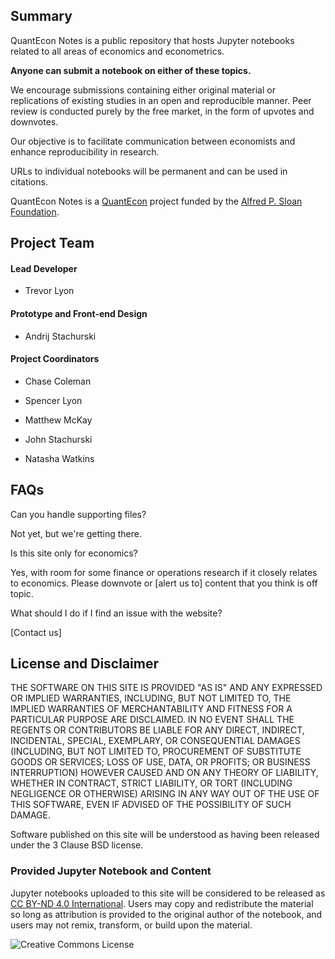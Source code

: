 ## Summary

QuantEcon Notes is a public repository that hosts Jupyter notebooks related to
all areas of economics and econometrics.

**Anyone can submit a notebook on either of these topics.**

We encourage submissions containing either original material or replications
of existing studies in an open and reproducible manner.  Peer review is
conducted purely by the free market, in the form of upvotes and downvotes.

Our objective is to facilitate communication between economists and enhance
reproducibility in research.

URLs to individual notebooks will be permanent and can be used in citations.

QuantEcon Notes is a [QuantEcon](https://quantecon.org) project funded by
the [Alfred P. Sloan Foundation](https://sloan.org/).


## Project Team


####  Lead Developer

* Trevor Lyon

####  Prototype and Front-end Design

* Andrij Stachurski

####  Project Coordinators

* Chase Coleman

* Spencer Lyon

* Matthew McKay

* John Stachurski

* Natasha Watkins



## FAQs

Can you handle supporting files?

Not yet, but we're getting there.  

Is this site only for economics?

Yes, with room for some finance or operations research if it closely relates
to economics.  Please downvote or [alert us to] content that you think is off
topic.

What should I do if I find an issue with the website?

[Contact us]




## License and Disclaimer

THE SOFTWARE ON THIS SITE IS PROVIDED "AS IS" AND ANY EXPRESSED OR IMPLIED
WARRANTIES, INCLUDING, BUT NOT LIMITED TO, THE IMPLIED WARRANTIES OF
MERCHANTABILITY AND FITNESS FOR A PARTICULAR PURPOSE ARE DISCLAIMED. IN NO
EVENT SHALL THE REGENTS OR CONTRIBUTORS BE LIABLE FOR ANY DIRECT, INDIRECT,
INCIDENTAL, SPECIAL, EXEMPLARY, OR CONSEQUENTIAL DAMAGES (INCLUDING, BUT NOT
LIMITED TO, PROCUREMENT OF SUBSTITUTE GOODS OR SERVICES; LOSS OF USE, DATA, OR
PROFITS; OR BUSINESS INTERRUPTION) HOWEVER CAUSED AND ON ANY THEORY OF
LIABILITY, WHETHER IN CONTRACT, STRICT LIABILITY, OR TORT (INCLUDING
NEGLIGENCE OR OTHERWISE) ARISING IN ANY WAY OUT OF THE USE OF THIS SOFTWARE,
EVEN IF ADVISED OF THE POSSIBILITY OF SUCH DAMAGE.

Software published on this site will be understood as having been released
under the 3 Clause BSD license. 


### Provided Jupyter Notebook and Content

Jupyter notebooks uploaded to this site will be considered to be released as
[CC BY-ND 4.0 International](https://creativecommons.org/licenses/by-nd/4.0/).
Users may copy and redistribute the material so long as attribution is 
provided to the original author of the notebook, and users may not remix,
transform, or build upon the material. 

<img alt="Creative Commons License" style="border-width:0" src="https://i.creativecommons.org/l/by-nd/4.0/80x15.png" /></a>
